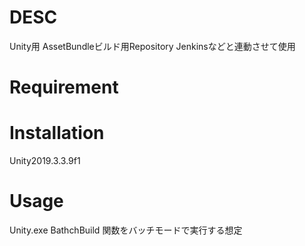 # DESC

Unity用 AssetBundleビルド用Repository
Jenkinsなどと連動させて使用
   
# Requirement
  
# Installation
 
 Unity2019.3.3.9f1

# Usage

Unity.exe BathchBuild 関数をバッチモードで実行する想定

